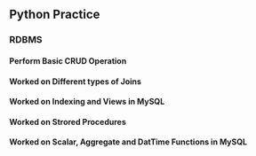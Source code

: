 ## Python Practice
### RDBMS
#### Perform Basic CRUD Operation
#### Worked on Different types of Joins
#### Worked on Indexing and Views in MySQL
#### Worked on Strored Procedures
#### Worked on Scalar, Aggregate and DatTime Functions in MySQL  